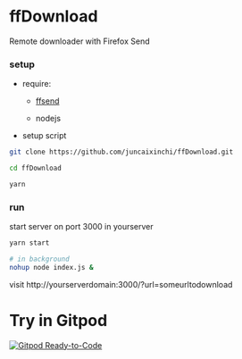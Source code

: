 
# ffDownload
Remote downloader with Firefox Send

### setup

+ require:

    - [ffsend](https://github.com/timvisee/ffsend/releases)
    
    - nodejs

+ setup script

```bash
git clone https://github.com/juncaixinchi/ffDownload.git

cd ffDownload

yarn
```

### run

start server on port 3000 in yourserver
```bash
yarn start

# in background
nohup node index.js &
```

visit http://yourserverdomain:3000/?url=someurltodownload

# Try in Gitpod
[![Gitpod Ready-to-Code](https://img.shields.io/badge/Gitpod-Ready--to--Code-blue?logo=gitpod)](https://gitpod.io/#https://github.com/juncaixinchi/ffDownload) 